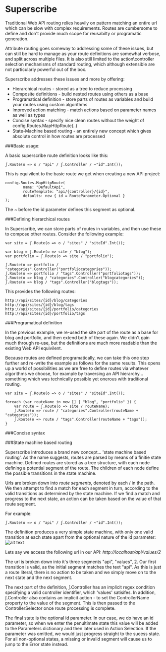 Superscribe
===========

Traditional Web API routing relies heavily on pattern matching an entire url which can be slow with complex requirements. Routes are cumbersome to define and don't provide much scope for reusabilty or programatic generation.

Attribute routing goes someway to addressing some of these issues, but can still be hard to manage as your route definitions are somewhat verbose, and split across multiple files. It is also still limited to the action\controller selection mechanisms of standard routing, which although extensible are not particularly powerful out of the box.

Superscribe addresses these issues and more by offering:

* Hierarchical routes - stored as a tree to reduce processing
* Composite definitions - build nested routes using others as a base
* Programatical definition - store parts of routes as variables and build your routes using custom algorithms
* Improved action matching - match actions based on parameter names as well as types
* Concise syntax - specify nice clean routes without the weight of config.Routes.MapHttpRoute(..)
* State-Machine based routing - an entirely new concept which gives absolute control in how routes are processed

###Basic usage:

A basic superscribe route definition looks like this:

    ʃ.Route(o => o / "api" / ʃ.Controller / ~"id".Int());
    
This is equivilent to the basic route we get when creating a new API project:

    config.Routes.MapHttpRoute(
            name: "DefaultApi",
            routeTemplate: "api/{controller}/{id}",
            defaults: new { id = RouteParameter.Optional }
    );

The ~ before the id parameter defines this segment as optional.

###Defining hierarchical routes

In Superscribe, we can store parts of routes in variables, and then use these to compose other routes. Consider the following example:

    var site = ʃ.Route(o => o / "sites" / "siteId".Int());
    
    var blog = ʃ.Route(o => site / "blog"); 
    var portfolio = ʃ.Route(o => site / "portfolio");
    
    ʃ.Route(o => portfolio / "categories".Controller("portfoliocategories"));
    ʃ.Route(o => portfolio / "tags".Controller("portfoliotags"));
    ʃ.Route(o => blog / "categories".Controller("blogcategories"));
    ʃ.Route(o => blog / "tags".Controller("blogtags"));

This provides the following routes:

    http://api/sites/{id}/blog/categories
    http://api/sites/{id}/blog/tags
    http://api/sites/{id}/portfolio/categories
    http://api/sites/{id}/portfolio/tags

###Programatical definition

In the previous example, we re-used the site part of the route as a base for blog and portfolio, and then extend both of these again. We didn't gain much through re-use, but the definitions are much more readable than the existing Web API equivilent.

Because routes are defined programatically, we can take this one step further and re-write the example as follows for the same results. This opens up a world of possibilities as we are free to define routes via whatever algorithms we choose, for example by traversing an API hierarchy... something which was technically possible yet onerous with traditional routing.

    var site = ʃ.Route(o => o / "sites" / "siteId".Int());
    
    foreach (var routeName in new [] { "blog", "portfolio" }) {
        var route = ʃ.Route(o => site / routeName);
        ʃ.Route(o => route / "categories".Controller(routeName + "categories"));
        ʃ.Route(o => route / "tags".Controller(routeName + "tags"));
    }
    
###Concise syntax
    
###State machine based routing

Superscribe introduces a brand new concept... 'state machine based routing'. As the name suggests, routes are parsed by means of a finitie state machine. Defined routes are stored as a tree structure, with each node defining a potential segment of the route. The children of each node define the possible transitions in the state machine.

Urls are broken down into *route segments*, denoted by each / in the path. We then attempt to find a match for each segment in turn, according to the valid transitions as determined by the state machine. If we find a match and progress to the next state, an action can be taken based on the value of that route segment.

For example:

    ʃ.Route(o => o / "api" / ʃ.Controller / ~"id".Int());

The definition produces a very simple state machine, with only one valid transition at each state apart from the optional nature of the id parameter:
![alt text](https://raw.github.com/Roysvork/Superscribe/master/Documentation/Images/basicstatemachine.png "Basic state machine")

Lets say we access the following url in our API: *http://localhost/api/values/2*
  
The url is broken down into it's three segments "api", "values", 2. Our first transition is valid, as the initial segment matches the text "api". As this is just a route literal, there is no action to be taken and we simply move on to the next state and the next segment. 

The next part of the definition, ʃ.Controller has an implicit regex condition specifying a valid controller identifier, which 'values' satisifes. In addition, ʃ.Controller also contains an implicit action - to set the ControllerName property to the value of the segment. This is then passed to the ControllerSelector once route processing is complete. 

The final state is the optional id parameter. In our case, we do have an id parameter, so when we enter the penultimate state this value will be added to the Parameters dictionary and then later used in Action Selection. If the parameter was omitted, we would just progress straight to the sucess state. For all non-optional states, a missing or invalid segment will cause us to jump to the Error state instead.
